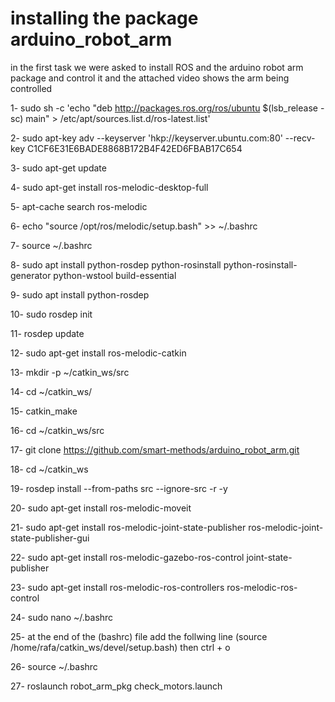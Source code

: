 # installing the package arduino_robot_arm

in the first task we were asked to install ROS and the arduino robot arm package and control it 
and the attached video shows the arm being controlled 

1- sudo sh -c 'echo "deb http://packages.ros.org/ros/ubuntu $(lsb_release -sc) main" > /etc/apt/sources.list.d/ros-latest.list'

2- sudo apt-key adv --keyserver 'hkp://keyserver.ubuntu.com:80' --recv-key C1CF6E31E6BADE8868B172B4F42ED6FBAB17C654

3- sudo apt-get update

4- sudo apt-get install ros-melodic-desktop-full

5- apt-cache search ros-melodic

6- echo "source /opt/ros/melodic/setup.bash" >> ~/.bashrc

7- source ~/.bashrc

8- sudo apt install python-rosdep python-rosinstall python-rosinstall-generator python-wstool build-essential

9- sudo apt install python-rosdep

10- sudo rosdep init

11- rosdep update

12- sudo apt-get install ros-melodic-catkin

13- mkdir -p ~/catkin_ws/src

14- cd ~/catkin_ws/

15- catkin_make

16- cd ~/catkin_ws/src

17- git clone https://github.com/smart-methods/arduino_robot_arm.git 

18- cd ~/catkin_ws

19- rosdep install --from-paths src --ignore-src -r -y

20- sudo apt-get install ros-melodic-moveit

21- sudo apt-get install ros-melodic-joint-state-publisher ros-melodic-joint-state-publisher-gui

22- sudo apt-get install ros-melodic-gazebo-ros-control joint-state-publisher

23- sudo apt-get install ros-melodic-ros-controllers ros-melodic-ros-control

24- sudo nano ~/.bashrc

25- at the end of the (bashrc) file add the follwing line
(source /home/rafa/catkin_ws/devel/setup.bash)
then 
ctrl + o

26- source ~/.bashrc

27- roslaunch robot_arm_pkg check_motors.launch
